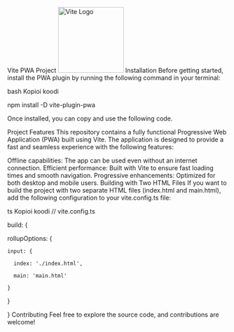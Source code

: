 Vite PWA Project
<img src="https://vitejs.dev/logo.svg" alt="Vite Logo" width="150"/>
Installation
Before getting started, install the PWA plugin by running the following command in your terminal:

bash
Kopioi koodi

npm install -D vite-plugin-pwa

Once installed, you can copy and use the following code.

Project Features
This repository contains a fully functional Progressive Web Application (PWA) built using Vite. The application is designed to provide a fast and seamless experience with the following features:

Offline capabilities: The app can be used even without an internet connection.
Efficient performance: Built with Vite to ensure fast loading times and smooth navigation.
Progressive enhancements: Optimized for both desktop and mobile users.
Building with Two HTML Files
If you want to build the project with two separate HTML files (index.html and main.html), add the following configuration to your vite.config.ts file:

ts
Kopioi koodi
// vite.config.ts

build: {  
 
  rollupOptions: {
   
    input: {
     
      index: './index.html',
      
      main: 'main.html'        
   
    }
 
  }

}
Contributing
Feel free to explore the source code, and contributions are welcome!
